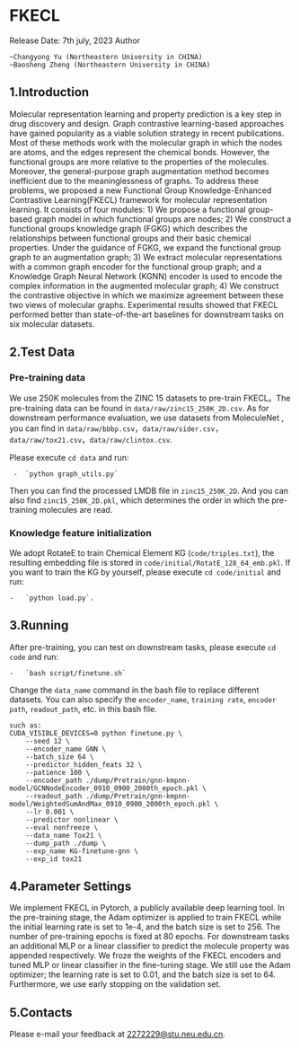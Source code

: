 # FKECL
Release Date: 7th july, 2023
Author
```
~Changyong Yu (Northeastern University in CHINA)
~Baosheng Zheng (Northeastern University in CHINA)
```

## 1.Introduction
Molecular representation learning and property prediction is a key step in drug discovery and design. Graph contrastive learning-based approaches have gained popularity as a viable solution strategy in recent publications. Most of these methods work with the molecular graph in which the nodes are atoms, and the edges represent the chemical bonds. However, the functional groups are more relative to the properties of the molecules. Moreover, the general-purpose graph augmentation method becomes inefficient due to the meaninglessness of graphs. To address these problems, we proposed a new Functional Group Knowledge-Enhanced Contrastive Learning(FKECL) framework for molecular representation learning. It consists of four modules: 1) We propose a functional group-based graph model in which functional groups are nodes; 2) We construct a functional groups knowledge graph (FGKG) which describes the relationships between functional groups and their basic chemical properties. Under the guidance of FGKG, we expand the functional group graph to an augmentation graph; 3) We extract molecular representations with a common graph encoder for the functional group graph; and a Knowledge Graph Neural Network (KGNN) encoder is used to encode the complex information in the augmented molecular graph; 4) We construct the contrastive objective in which we maximize agreement between these two views of molecular graphs. Experimental results showed that FKECL performed better than state-of-the-art baselines for downstream tasks on six molecular datasets.

## 2.Test Data
### Pre-training data
We use 250K molecules from the ZINC 15 datasets to pre-train FKECL。The pre-training data can be found in `data/raw/zinc15_250K_2D.csv`. As for downstream performance evaluation, we use datasets from MoleculeNet , you can find in `data/raw/bbbp.csv`，`data/raw/sider.csv`，`data/raw/tox21.csv`，`data/raw/clintox.csv`.

Please execute `cd data` and run:
```
 -  `python graph_utils.py`
```
Then you can find the processed LMDB file in `zinc15_250K_2D`. And you can also find `zinc15_250K_2D.pkl`, which determines the order in which the pre-training molecules are read.

### Knowledge feature initialization

We adopt RotateE to train Chemical Element KG (`code/triples.txt`), the resulting embedding file is stored in `code/initial/RotatE_128_64_emb.pkl`.
If you want to train the KG by yourself, please execute `cd code/initial` and run:
```
-   `python load.py`.
```

## 3.Running
After pre-training,  you can test on downstream tasks, please execute `cd code` and run:
```
-   `bash script/finetune.sh`
```
Change the `data_name` command in the bash file to replace different datasets.
You can also specify the `encoder_name`, `training rate`, `encoder path`, `readout_path`, etc. in this bash file.
```
such as: 
CUDA_VISIBLE_DEVICES=0 python finetune.py \
    --seed 12 \
    --encoder_name GNN \
    --batch_size 64 \
    --predictor_hidden_feats 32 \
    --patience 100 \
    --encoder_path ./dump/Pretrain/gnn-kmpnn-model/GCNNodeEncoder_0910_0900_2000th_epoch.pkl \
    --readout_path ./dump/Pretrain/gnn-kmpnn-model/WeightedSumAndMax_0910_0900_2000th_epoch.pkl \
    --lr 0.001 \
    --predictor nonlinear \
    --eval nonfreeze \
    --data_name Tox21 \
    --dump_path ./dump \
    --exp_name KG-finetune-gnn \
    --exp_id tox21
```
## 4.Parameter Settings
We implement FKECL in Pytorch, a publicly available deep learning tool. In the pre-training stage, the Adam optimizer is applied to train FKECL while the initial learning rate is set to 1e-4, and the batch size is set to 256. The number of pre-training epochs is fixed at 80 epochs. For downstream tasks an additional MLP or a linear classifier to predict the molecule property was appended respectively. We froze the weights of the FKECL encoders and tuned MLP or linear classifier in the fine-tuning stage. We still use the Adam optimizer; the learning rate is set to 0.01, and the batch size is set to 64. Furthermore, we use early stopping on the validation set.

## 5.Contacts
Please e-mail your feedback at 2272229@stu.neu.edu.cn.

